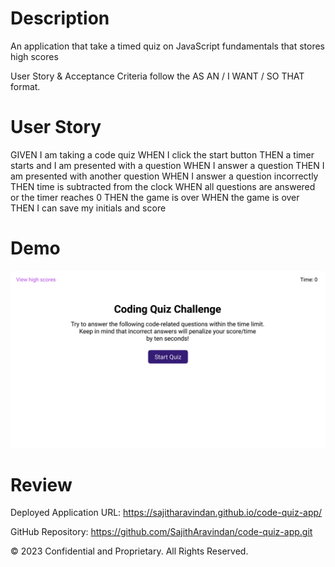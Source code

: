 # Description
An application that take a timed quiz on JavaScript fundamentals that stores high scores


User Story & Acceptance Criteria follow the AS AN / I WANT / SO THAT format.

# User Story
GIVEN I am taking a code quiz
WHEN I click the start button
THEN a timer starts and I am presented with a question
WHEN I answer a question
THEN I am presented with another question
WHEN I answer a question incorrectly
THEN time is subtracted from the clock
WHEN all questions are answered or the timer reaches 0
THEN the game is over
WHEN the game is over
THEN I can save my initials and score

# Demo

<img src="./assets/images/04-web-apis-homework-demo.gif">


# Review
Deployed Application URL: https://sajitharavindan.github.io/code-quiz-app/

GitHub Repository: https://github.com/SajithAravindan/code-quiz-app.git

© 2023 Confidential and Proprietary. All Rights Reserved.